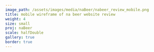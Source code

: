 ```yaml
---
image_path: /assets/images/media/naBeer/nabeer_review_mobile.png
title: mobile wireframe of na beer website review
weight: 4
size: small
proj: naBeer
scale: halfDouble
gallery: true
border: true
---
```

